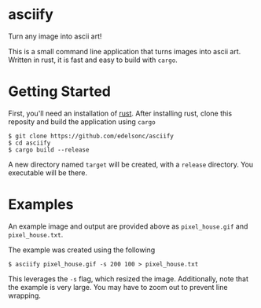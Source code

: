 # asciify
Turn any image into ascii art!

This is a small command line application that turns images into ascii art. Written in rust, it is fast and easy to build with `cargo`.

# Getting Started
First, you'll need an installation of [rust](https://www.rust-lang.org/en-US/). After installing rust, clone this reposity and build the application using `cargo`

```
$ git clone https://github.com/edelsonc/asciify
$ cd asciify
$ cargo build --release
```

A new directory named `target` will be created, with a `release` directory. You executable will be there.

# Examples
An example image and output are provided above as `pixel_house.gif` and `pixel_house.txt`.

The example was created using the following
```
$ asciify pixel_house.gif -s 200 100 > pixel_house.txt
```

This leverages the `-s` flag, which resized the image. Additionally, note that the example is very large. You may have to zoom out to prevent line wrapping.
